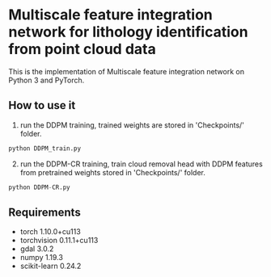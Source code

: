 Multiscale feature integration network for lithology identification from point cloud data
=
This is the implementation of Multiscale feature integration network on Python 3 and PyTorch.

How to use it
--
1. run the DDPM training, trained weights are stored in 'Checkpoints/' folder. 
```Python
python DDPM_train.py
```

2. run the DDPM-CR training, train cloud removal head with DDPM features from pretrained weights stored in 'Checkpoints/' folder.  
```Python
python DDPM-CR.py
```

Requirements
--
* torch 1.10.0+cu113
* torchvision 0.11.1+cu113
* gdal 3.0.2
* numpy 1.19.3
* scikit-learn 0.24.2
